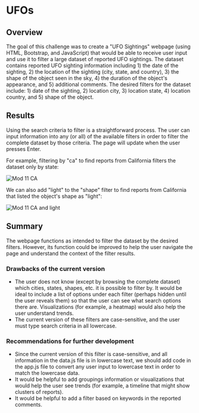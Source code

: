 # UFOs

## Overview

The goal of this challenge was to create a "UFO Sightings" webpage (using HTML, Bootstrap, and JavaScript) that would be able to receive user input and use it to filter a large dataset of reported UFO sightings. The dataset contains reported UFO sighting information including 1) the date of the sighting, 2) the location of the sighting (city, state, and country), 3) the shape of the object seen in the sky, 4) the duration of the object's appearance, and 5) additional comments. The desired filters for the dataset include: 1) date of the sighting, 2) location city, 3) location state, 4) location country, and 5) shape of the object. 


## Results

Using the search criteria to filter is a straightforward process. The user can input information into any (or all) of the available filters in order to filter the complete dataset by those criteria. The page will update when the user presses Enter. 

For example, filtering by "ca" to find reports from California filters the dataset only by state:

![Mod 11 CA](https://user-images.githubusercontent.com/100863488/168443496-aff13e96-1138-44a0-9bd8-9ee4561d1bb0.png)

We can also add "light" to the "shape" filter to find reports from California that listed the object's shape as "light":

![Mod 11 CA and light](https://user-images.githubusercontent.com/100863488/168443497-a90ce72e-97f7-4c9d-8a44-5d84273f0d53.png)



## Summary

The webpage functions as intended to filter the dataset by the desired filters. However, its function could be improved to help the user navigate the page and understand the context of the filter results.

### Drawbacks of the current version

* The user does not know (except by browsing the complete dataset) which cities, states, shapes, etc. it is possible to filter by. It would be ideal to include a list of options under each filter (perhaps hidden until the user reveals them) so that the user can see what search options there are. Visualizations (for example, a heatmap) would also help the user understand trends.
* The current version of these filters are case-sensitive, and the user must type search criteria in all lowercase. 

### Recommendations for further development

* Since the current version of this filter is case-sensitive, and all information in the data.js file is in lowercase text, we should add code in the app.js file to convert any user input to lowercase text in order to match the lowercase data.
* It would be helpful to add groupings information or visualizations that would help the user see trends (for example, a timeline that might show clusters of reports). 
* It would be helpful to add a filter based on keywords in the reported comments.
